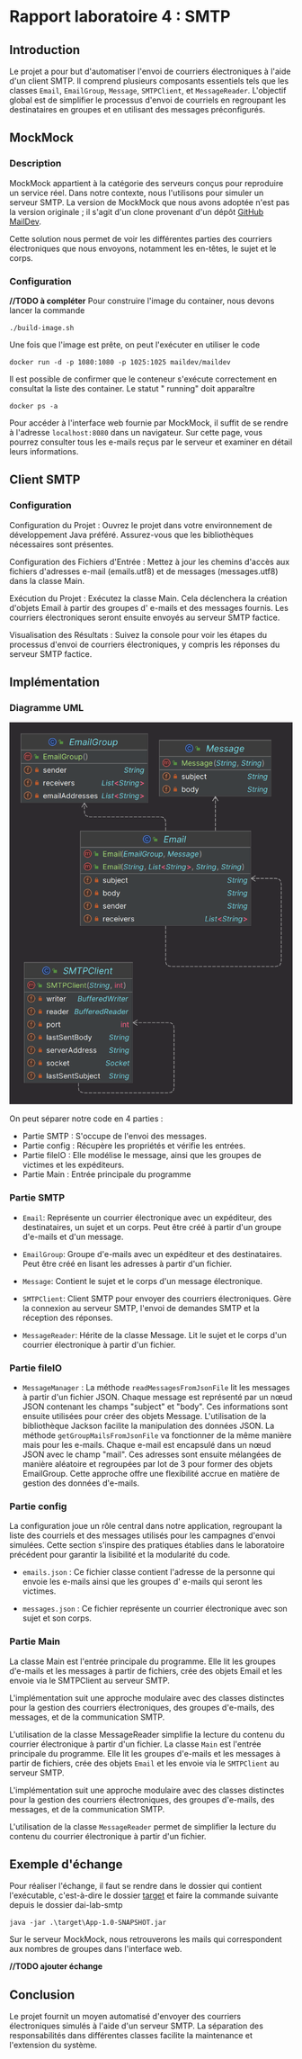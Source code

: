Rapport laboratoire 4 : SMTP
=============

Introduction
----------

Le projet a pour but d'automatiser l'envoi de courriers électroniques à l'aide d'un client SMTP. Il comprend
plusieurs composants essentiels tels que les classes `Email`, `EmailGroup`, `Message`, `SMTPClient`, et `MessageReader`.
L'objectif global est de simplifier le processus d'envoi de courriels en regroupant les destinataires en groupes et en
utilisant des messages préconfigurés.

MockMock
----------

### Description

MockMock appartient à la catégorie des serveurs conçus pour reproduire un service réel. Dans notre contexte, nous
l'utilisons pour simuler un serveur SMTP. La version de MockMock que nous avons adoptée n'est pas
la version originale ; il s'agit d'un clone provenant d'un dépôt [GitHub MailDev](https://github.com/maildev/maildev).

Cette solution nous permet de voir les différentes parties des courriers électroniques que nous envoyons, notamment
les en-têtes, le sujet et le corps.

### Configuration

**//TODO à compléter**
Pour construire l'image du container, nous devons lancer la commande

    ./build-image.sh

Une fois que l'image est prête, on peut l'exécuter en utiliser le code

    docker run -d -p 1080:1080 -p 1025:1025 maildev/maildev

Il est possible de confirmer que le conteneur s'exécute correctement en consultat la liste des container. Le statut "
running" doit apparaître

    docker ps -a

Pour accéder à l'interface web fournie par MockMock, il suffit de se rendre à l'adresse `localhost:8080` dans un
navigateur. Sur cette page, vous pourrez consulter tous les e-mails reçus par le serveur et examiner en détail leurs
informations.

Client SMTP
----------

### Configuration

Configuration du Projet : Ouvrez le projet dans votre environnement de développement Java préféré. Assurez-vous que les
bibliothèques nécessaires sont présentes.

Configuration des Fichiers d'Entrée : Mettez à jour les chemins d'accès aux fichiers d'adresses e-mail (emails.utf8) et
de messages (messages.utf8) dans la classe Main.

Exécution du Projet : Exécutez la classe Main. Cela déclenchera la création d'objets Email à partir des groupes d'
e-mails et des messages fournis. Les courriers électroniques seront ensuite envoyés au serveur SMTP factice.

Visualisation des Résultats : Suivez la console pour voir les étapes du processus d'envoi de courriers électroniques, y
compris les réponses du serveur SMTP factice.

Implémentation
----------

### Diagramme UML

![diagram.png](figures/diagram.png)

On peut séparer notre code en 4 parties :

* Partie SMTP : S'occupe de l'envoi des messages.
* Partie config : Récupère les propriétés et vérifie les entrées.
* Partie fileIO : Elle modélise le message, ainsi que les groupes de victimes et les expéditeurs.
* Partie Main : Entrée principale du programme

### Partie SMTP

* `Email`: Représente un courrier électronique avec un expéditeur, des destinataires, un sujet et un corps. Peut être
  créé à
  partir d'un groupe d'e-mails et d'un message.

* `EmailGroup`: Groupe d'e-mails avec un expéditeur et des destinataires. Peut être créé en lisant les adresses à partir
  d'un fichier.

* `Message`: Contient le sujet et le corps d'un message électronique.

* `SMTPClient`: Client SMTP pour envoyer des courriers électroniques. Gère la connexion au serveur SMTP, l'envoi de
  demandes
  SMTP et la réception des réponses.

* `MessageReader`: Hérite de la classe Message. Lit le sujet et le corps d'un courrier électronique à partir d'un
  fichier.

### Partie fileIO

* `MessageManager` : La méthode `readMessagesFromJsonFile` lit les messages à partir d'un fichier JSON. Chaque
  message est représenté par un nœud JSON contenant les champs "subject" et "body". Ces informations sont ensuite
  utilisées pour créer des objets Message. L'utilisation de la bibliothèque Jackson facilite la manipulation des données
  JSON. La méthode `getGroupMailsFromJsonFile` va fonctionner de la même manière mais pour les e-mails. Chaque e-mail
  est
  encapsulé dans un nœud JSON avec le champ "mail". Ces adresses sont ensuite mélangées de manière aléatoire et
  regroupées
  par lot de 3 pour former des objets EmailGroup. Cette approche offre une flexibilité accrue en matière de gestion des
  données d'e-mails.

### Partie config

La configuration joue un rôle central dans notre application, regroupant la liste des courriels et des messages utilisés
pour les campagnes d'envoi simulées. Cette section s'inspire des pratiques établies dans le laboratoire précédent pour
garantir la lisibilité et la modularité du code.

* `emails.json` : Ce fichier classe contient l'adresse de la personne qui envoie les e-mails ainsi que les groupes d'
  e-mails qui seront les victimes.

* `messages.json` : Ce fichier représente un courrier électronique avec son sujet et son corps.

### Partie Main

La classe Main est l'entrée principale du programme. Elle lit les groupes d'e-mails et les messages à partir de
fichiers, crée des objets Email et les envoie via le SMTPClient au serveur SMTP.

L'implémentation suit une approche modulaire avec des classes distinctes pour la gestion des courriers électroniques,
des groupes d'e-mails, des messages, et de la communication SMTP.

L'utilisation de la classe MessageReader simplifie la lecture du contenu du courrier électronique à partir d'un fichier.
La classe `Main` est l'entrée principale du programme. Elle lit les groupes d'e-mails et les messages à partir de
fichiers, crée des objets `Email` et les envoie via le `SMTPClient` au serveur SMTP.

L'implémentation suit une approche modulaire avec des classes distinctes pour la gestion des courriers électroniques,
des groupes d'e-mails, des messages, et de la communication SMTP.

L'utilisation de la classe `MessageReader` permet de simplifier la lecture du contenu du courrier électronique à partir
d'un fichier.

Exemple d'échange
----------
Pour réaliser l'échange, il faut se rendre dans le dossier qui contient l'exécutable, c'est-à-dire le
dossier [target](target) et faire la commande suivante depuis le dossier dai-lab-smtp

    java -jar .\target\App-1.0-SNAPSHOT.jar

Sur le serveur MockMock, nous retrouverons les mails qui correspondent aux nombres de groupes dans l'interface web.

**//TODO ajouter échange**

Conclusion
----------
Le projet fournit un moyen automatisé d'envoyer des courriers électroniques simulés à l'aide d'un serveur
SMTP. La séparation des responsabilités dans différentes classes facilite la maintenance et l'extension du
système.